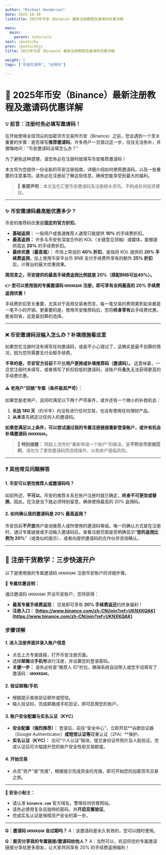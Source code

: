 ```yaml
---
author: "Michael Henderson"
date: 2025-10-30
linktitle: 2025年币安（Binance）最新注册教程及邀请码优惠详解

menu:
  main:
    parent: tutorials
next: /posts/ba
prev: /posts/okjy
title: 2025年币安（Binance）最新注册教程及邀请码优惠详解

weight: 1
tags: ["币安交易所", "比特币"]

---
```

# 🚀 2025年币安（Binance）最新注册教程及邀请码优惠详解

### 💡 前言：注册时务必填写邀请码！

在开始使用全球顶尖的加密货币交易所币安（Binance）之前，您会遇到一个至关重要的步骤：是否填写**推荐邀请码**。许多用户一旦错过这一步，往往无法弥补，并懊悔地问：“币安邀请码没填怎么办？”

为了避免这种遗憾，请您务必在注册时就填写币安推荐邀请码！

本文将为您提供一份全新的币安注册指南，详细介绍如何使用邀请码，以及一些重要的注意事项。请务必在注册前了解这些信息，确保您能享受到最大的福利。

> 📌 **重要声明**：本文旨在汇整币安邀请码及注册相关资讯，不构成任何投资建议。

---

### ✨ 币安邀请码最高能优惠多少？

币安的推荐码优惠是**固定的官方折扣**。

* **基础返佣：** 一般用户或普通推荐人通常只能提供 **10%** 的手续费折扣。
* **最高返佣：** 许多与币安有深度合作的 KOL（关键意见领袖）或媒体，能够提供高达 **20%** 的手续费折扣。
* **最终优惠（最高值）：** 市场上常说的 **40% 折扣**，是指将 KOL 提供的 **20% 手续费返佣**，加上使用币安平台币 BNB 支付手续费所享有的额外 **25% 折扣**后，计算出的最大优惠效果。

**简而言之，币安提供的最高手续费返佣比例就是 20%（搭配BNB可达40%）。**

**👉 您可以使用我的专属邀请码 `UKNXKQAK` 注册，即可享有全网最高的 20% 手续费返佣优惠！**

手续费折扣至关重要，尤其对于高频交易者而言，每一笔交易的费用累积起来都是一笔不小的开销。更重要的是，使用币安推荐码后，您将**终身享有**此手续费优惠。能省则省，这是最划算的选择。

---

### ❌ 币安邀请码没输入怎么办？补填措施看这里

如果您在注册时没有填写任何邀请码，或是不小心错过了，这确实是最不划算的情况，因为您将需要支付全额手续费。

**不幸的是，币安官方目前**不开放**用户更换或补填推荐码（邀请码）。** 这意味着，一旦您注册时未填写，或者填写了折扣较低的邀请码，该账户将**永久**无法获得更高的手续费优惠。

#### ⚠️ 老用户“回锅”专案（条件极其严苛）：

如果您是老用户，且同时满足以下两个严苛条件，或许还有一个微小的补救机会：

1.  **长达 180 天**（约半年）内没有进行任何交易，也没有使用任何理财产品。
2.  **从未**事先绑定过任何人的邀请码。

**如果您满足以上条件，可以尝试通过我的专属注册链接重新登录账户，或许有机会补填邀请码 `UKNXKQAK`。**

> **🚨 特别提醒：** 网路上流传的“重新申请一个账户”的做法，是**不符合币安规范的**。请勿为了更改邀请码而违规操作，以免账户面临风险。

---

### ❓ 其他常见问题解答

#### 1. 币安可以更改推荐人或邀请码吗？
如前所述，**不可以**。币安的推荐关系在账户注册时就已确定，**终身不可更改或替换**。因此，在注册当下就必须特别留意，确保使用最高的 20% 返佣码。

#### 2. 如何确认我的邀请码是 20% 最高返佣？
币安目前**不开放**用户查询推荐人或所使用的邀请码等级。唯一的确认方式是在注册时，通过专属链接或手动输入邀请码后，查看注册页面是否明确显示“**您的返佣比例为 20%**”（或类似的提示），或者向提供邀请码的合作伙伴咨询确认。

---

## 📝 注册干货教学：三步快速开户

以下是使用我的专属邀请码 `UKNXKQAK` 注册币安账户的详细步骤。

**💫 专属优惠说明：**

通过邀请码 `UKNXKQAK` 开设币安账户，您将获得：

* **最高专属手续费返现：** 交易即可享有 **20% 手续费返还**的终身福利！
* **注册入口：** **[https://www.binance.com/zh-CN/join?ref=UKNXKQAK](https://www.binance.com/zh-CN/join?ref=UKNXKQAK)**

### 步骤详解

#### **1. 进入注册界面并录入账户信息**

* 点击上方专属链接，打开币安注册页面。
* 选择**邮箱**或**手机号**进行注册，并设置您的登录密码。
* **关键一步：** 请务必检查“推荐人 ID”栏位，确保系统自动带入或您手动填写了邀请码：**`UKNXKQAK`**。

#### **2. 验证邮箱/手机**

* 根据提示查收验证邮件或短信。
* 输入验证码，完成邮箱或手机验证，即可启用您的账户。

#### **3. 账户安全配置与实名认证（KYC）**

* **安全配置（强烈推荐）：** 登录后，前往“安全中心”，立即开启**谷歌验证器（Google Authenticator）**或短信认证等**双重认证（2FA）**保护。
* **实名认证（KYC）：** 访问“个人认证”板块，提交身份证件照片及人脸验证。完成认证后可大幅提升您的账户安全性和交易额度。

#### **4. 开始交易**

* 点击“资产”或“充值”，根据提示完成资金的充值，即可开始您的加密货币交易之旅。

---

**💫 安全小贴士：**

* 请认准 **`binance.com`** 官方域名，警惕任何仿冒网站。
* 请务必使用复杂且独特的密码，并**开启双重验证**。
* 完成实名认证是保障资产安全的第一步。

---

**Q：邀请码 `UKNXKQAK` 会过期吗？**
A：该邀请码是永久有效的，您可以随时使用。

**Q：能否分享我的专属链接/邀请码给他人？**
A：当然可以，欢迎将您的专属邀请链接分享给更多朋友，让大家共同享有 20% 的手续费返佣福利！